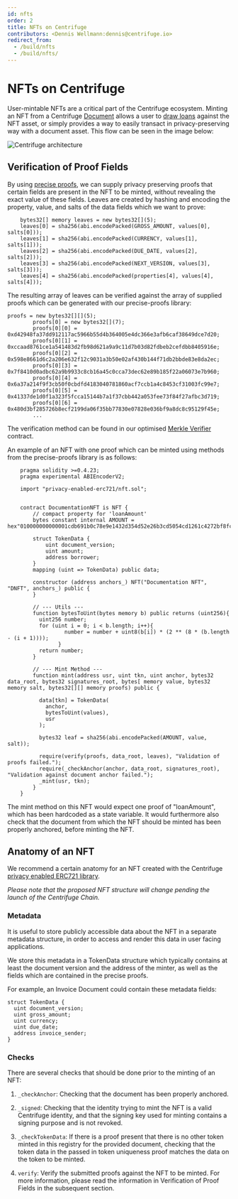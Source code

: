 ```yaml
---
id: nfts
order: 2
title: NFTs on Centrifuge
contributors: <Dennis Wellmann:dennis@centrifuge.io>
redirect_from:
  - /build/nfts
  - /build/nfts/
---
```


# NFTs on Centrifuge
User-mintable NFTs are a critical part of the Centrifuge ecosystem. Minting an NFT from a Centrifuge [Document](https://docs.centrifuge.io/build/p2p-node/#documents-within-the-protocol) allows a user to [draw loans](https://docs.centrifuge.io/getting-started/securitization/#on-chain-securitization) against the NFT asset, or simply provides a way to easily transact in privacy-preserving way with a document asset. This flow can be seen in the image below:

![Centrifuge architecture](./images/mint-flow.jpeg)

## Verification of Proof Fields
By using [precise proofs](https://medium.com/centrifuge/introducing-precise-proofs-create-validate-field-level-merkle-proofs-a31af9220df0), we can supply privacy preserving proofs that certain fields are present in the NFT to be minted, without revealing the exact value of these fields. Leaves are created by hashing and encoding the property, value, and salts of the data fields which we want to prove:

```
    bytes32[] memory leaves = new bytes32[](5);
    leaves[0] = sha256(abi.encodePacked(GROSS_AMOUNT, values[0], salts[0]));
    leaves[1] = sha256(abi.encodePacked(CURRENCY, values[1], salts[1]));
    leaves[2] = sha256(abi.encodePacked(DUE_DATE, values[2], salts[2]));
    leaves[3] = sha256(abi.encodePacked(NEXT_VERSION, values[3], salts[3]));
    leaves[4] = sha256(abi.encodePacked(properties[4], values[4], salts[4]));
```

The resulting array of leaves can be verified against the array of supplied proofs which can be generated with our precise-proofs library:

```
proofs = new bytes32[][](5);
        proofs[0] = new bytes32[](7);
        proofs[0][0] = 0xd42948fa37dd912117ac5966b55d4b364005e4dc366e3afb6caf38649dce7d20;
        proofs[0][1] = 0xccaad8761ce1a541483d2fb98d621a9a9c11d7b03d82fdbeb2cefdbb8405916e;
        proofs[0][2] = 0x598e8661d6c2a206e632f12c9031a3b50e02af430b144f71db2bbde83e8da2ec;
        proofs[0][3] = 0x7f8410d0adbc62a9b9933c8cb16a45c0cca73dec62e89b185f22a06073e7b960;
        proofs[0][4] = 0x6a37a214f9f3cb50f0cbdfd4183040781860acf7ccb1a4c8453cf31003fc99e7;
        proofs[0][5] = 0x41337de1d0f1a323f5fcca15144b7a1f37cbb442a053fee73f84f27afbc3d719;
        proofs[0][6] = 0x480d3bf285726b8ecf2199da06f35bb77830e07828e036bf9a8dc8c95129f45e;
        ...
```

The verification method can be found in our optimised [Merkle Verifier](https://github.com/centrifuge/privacy-enabled-erc721) contract.

An example of an NFT with one proof which can be minted using methods from the precise-proofs library is as follows:
```
    pragma solidity >=0.4.23;
    pragma experimental ABIEncoderV2;

    import "privacy-enabled-erc721/nft.sol";


    contract DocumentationNFT is NFT {
        // compact property for 'loanAmount'
        bytes constant internal AMOUNT = hex"010000000000001cdb691b0c78e9e1432d354d52e26b3cd5054cd1261c4272bf8fce2bcf285908f300000005";

        struct TokenData {
            uint document_version;
            uint amount;
            address borrower;
        }
        mapping (uint => TokenData) public data;

        constructor (address anchors_) NFT("Documentation NFT", "DNFT", anchors_) public {
        }

        // --- Utils ---
        function bytesToUint(bytes memory b) public returns (uint256){
          uint256 number;
          for (uint i = 0; i < b.length; i++){
                  number = number + uint8(b[i]) * (2 ** (8 * (b.length - (i + 1))));
                }
          return number;
        }

        // --- Mint Method ---
        function mint(address usr, uint tkn, uint anchor, bytes32 data_root, bytes32 signatures_root, bytes[ memory value, bytes32 memory salt, bytes32[][] memory proofs) public {

          data[tkn] = TokenData(
            anchor,
            bytesToUint(values),
            usr
          );

          bytes32 leaf = sha256(abi.encodePacked(AMOUNT, value, salt));

          require(verify(proofs, data_root, leaves), "Validation of proofs failed.");
          require(_checkAnchor(anchor, data_root, signatures_root), "Validation against document anchor failed.");
          _mint(usr, tkn);
        }
    }
```
The mint method on this NFT would expect one proof of "loanAmount", which has been hardcoded as a state variable. It would furthermore also check that the document from which the NFT should be minted has been properly anchored, before minting the NFT.

## Anatomy of an NFT
We recommend a certain anatomy for an NFT created with the Centrifuge [privacy enabled ERC721 library](https://github.com/centrifuge/privacy-enabled-erc721/tree/develop).

_Please note that the proposed NFT structure will change pending the launch of the Centrifuge Chain._

### Metadata
It is useful to store publicly accessible data about the NFT in a separate metadata structure, in order to access and render this data in user facing applications.

We store this metadata in a TokenData structure which typically contains at least the document version and the address of the minter, as well as the fields which are contained in the precise proofs.

For example, an Invoice Document could contain these metadata fields:

```
struct TokenData {
  uint document_version;
  uint gross_amount;
  uint currency;
  uint due_date;
  address invoice_sender;
}
```

### Checks
There are several checks that should be done prior to the minting of an NFT:

1. `_checkAnchor`: Checking that the document has been properly anchored.

2. `_signed`: Checking that the identity trying to mint the NFT is a valid Centrifuge identity, and that the signing key used for minting contains a signing purpose and is not revoked.

3. `_checkTokenData`: If there is a proof present that there is no other token minted in this registry for the provided document, checking that the token data in the passed in token uniqueness proof matches the data on the token to be minted.

4. `verify`: Verify the submitted proofs against the NFT to be minted. For more information, please read the information in Verification of Proof Fields in the subsequent section.
